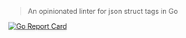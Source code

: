 > An opinionated linter for json struct tags in Go

[![Go Report Card](https://goreportcard.com/badge/github.com/wayneashleyberry/jsonlint)](https://goreportcard.com/report/github.com/wayneashleyberry/jsonlint)
